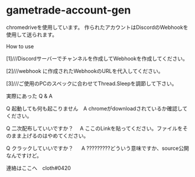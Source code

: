 # gametrade-account-gen
chromedriveを使用しています。
作られたアカウントはDiscordのWebhookを使用して送られます。

How to use

[1]///Discordサーバーでチャンネルを作成してWebhookを作成してください。

[2]///webhook に作成されたWebhookのURLを代入してください。

[3]///ご使用のPCのスペックに合わせてThread.Sleepを調節して下さい。

実際にあった Q & A

Q 起動しても何も起こりません　A chromeがdownloadされているか確認してください。

Q 二次配布していいですか？　  A ここのLinkを貼ってください。ファイルをそのまま上げるのはやめてください。

Q クラックしていいですか？ 　 A ?????????どういう意味ですか、source公開なんですけど。

連絡はここへ　cloth#0420
